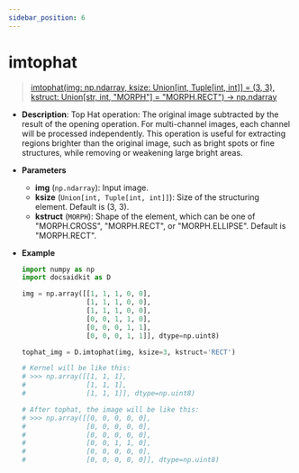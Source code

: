 ```yaml
---
sidebar_position: 6
---
```


# imtophat

>[imtophat(img: np.ndarray, ksize: Union[int, Tuple[int, int]] = (3, 3), kstruct: Union[str, int, "MORPH"] = "MORPH.RECT") -> np.ndarray](https://github.com/DocsaidLab/DocsaidKit/blob/012540eebaebb2718987dd3ec0f7dcf40f403caa/docsaidkit/vision/morphology.py#L163)

- **Description**: Top Hat operation: The original image subtracted by the result of the opening operation. For multi-channel images, each channel will be processed independently. This operation is useful for extracting regions brighter than the original image, such as bright spots or fine structures, while removing or weakening large bright areas.

- **Parameters**

    - **img** (`np.ndarray`): Input image.
    - **ksize** (`Union[int, Tuple[int, int]]`): Size of the structuring element. Default is (3, 3).
    - **kstruct** (`MORPH`): Shape of the element, which can be one of "MORPH.CROSS", "MORPH.RECT", or "MORPH.ELLIPSE". Default is "MORPH.RECT".

- **Example**

    ```python
    import numpy as np
    import docsaidkit as D

    img = np.array([[1, 1, 1, 0, 0],
                    [1, 1, 1, 0, 0],
                    [1, 1, 1, 0, 0],
                    [0, 0, 1, 1, 0],
                    [0, 0, 0, 1, 1],
                    [0, 0, 0, 1, 1]], dtype=np.uint8)

    tophat_img = D.imtophat(img, ksize=3, kstruct='RECT')

    # Kernel will be like this:
    # >>> np.array([[1, 1, 1],
    #               [1, 1, 1],
    #               [1, 1, 1]], dtype=np.uint8)

    # After tophat, the image will be like this:
    # >>> np.array([[0, 0, 0, 0, 0],
    #               [0, 0, 0, 0, 0],
    #               [0, 0, 0, 0, 0],
    #               [0, 0, 1, 1, 0],
    #               [0, 0, 0, 0, 0],
    #               [0, 0, 0, 0, 0]], dtype=np.uint8)
    ```
